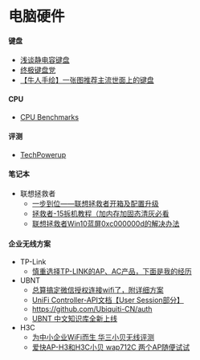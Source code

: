 # 电脑硬件

#### 键盘
  * [浅谈静电容键盘](http://bbs.wstx.com/thread-618478-1-1.html)
  * [终极键盘党](https://www.chiphell.com/thread-1535803-1-1.html)
  * [【牛人手绘】一张图推荐主流世面上的键盘](http://bbs.wstx.com/thread-672259-1-1.html)

#### CPU
  * [CPU Benchmarks](http://www.cpubenchmark.net/cpu_list.php)

#### 评测
  * [TechPowerup](http://www.techpowerup.com/reviews/)

#### 笔记本
  * 联想拯救者 
    * [一步到位——联想拯救者开箱及配置升级](https://chiphell.com/forum.php?mod=viewthread&tid=1684446&extra=page%3D1%26filter%3Dtypeid%26typeid%3D724)
    * [拯救者-15拆机教程（加内存加固态清灰必看](http://bbs.zol.com.cn/nbbbs/d160_283725.html)
    * [联想拯救者Win10蓝屏0xc000000d的解决办法](http://jingyan.baidu.com/article/6b1823099ebf8aba58e1599c.html)

#### 企业无线方案
* TP-Link
  * [慎重选择TP-LINK的AP、AC产品，下面是我的经历](http://tieba.baidu.com/p/3508791303)
* UBNT
  * [总算搞定微信授权连接wifi了，附详细方案](http://bbs.ubnt.com.cn/forum.php?mod=viewthread&tid=17679&extra=page%3D1)
  * [UniFi Controller-API文档【User Session部分】](http://bbs.ubnt.com.cn/forum.php?mod=viewthread&tid=15577&extra=page%3D1)
  * <https://github.com/Ubiquiti-CN/auth>
  * [UBNT 中文知识库全新上线](http://bbs.ubnt.com.cn/knowledge.php)
* H3C
  * [为中小企业WiFi而生 华三小贝无线评测](http://net.it168.com/a2016/1130/3050/000003050277_all.shtml)
  * [爱快AP-H3和H3C小贝 wap712C 两个AP随便试试](https://www.chiphell.com/thread-1639244-1-1.html)

